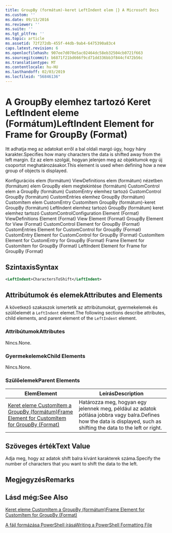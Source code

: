 ```yaml
---
title: GroupBy (formátum)-keret LeftIndent elem |} A Microsoft Docs
ms.custom: ''
ms.date: 09/13/2016
ms.reviewer: ''
ms.suite: ''
ms.tgt_pltfrm: ''
ms.topic: article
ms.assetid: 72f272db-455f-44db-9ab4-6475390a83c4
caps.latest.revision: 6
ms.openlocfilehash: 907ee7d070e5ac02464dc58eb32504cb0721f663
ms.sourcegitcommit: b6871f21bd666f9cd71dd336bb3f844cf472b56c
ms.translationtype: MT
ms.contentlocale: hu-HU
ms.lasthandoff: 02/03/2019
ms.locfileid: "56846136"
---
```

# <a name="leftindent-element-for-frame-for-groupby-format"></a><span data-ttu-id="a45d0-102">A GroupBy elemhez tartozó Keret LeftIndent eleme (Formátum)</span><span class="sxs-lookup"><span data-stu-id="a45d0-102">LeftIndent Element for Frame for GroupBy (Format)</span></span>

<span data-ttu-id="a45d0-103">Itt adhatja meg az adatokat erről a bal oldali margó úgy, hogy hány karakter.</span><span class="sxs-lookup"><span data-stu-id="a45d0-103">Specifies how many characters the data is shifted away from the left margin.</span></span> <span data-ttu-id="a45d0-104">Ez az elem szolgál, hogyan jelenjen meg az objektumok egy új csoportot meghatározásakor.</span><span class="sxs-lookup"><span data-stu-id="a45d0-104">This element is used when defining how a new group of objects is displayed.</span></span>

<span data-ttu-id="a45d0-105">Konfigurációs elem (formátum) ViewDefinitions elem (formátum) nézetben (formátum) elem GroupBy elem megtekintése (formátum) CustomControl elem a GroupBy (formátum) CustomEntry elemhez tartozó CustomControl GroupBy (formátum) CustomEntries elemhez GroupBy (formátum) CustomItem elem CustomEntry CustomItem GroupBy (formátum)-keret GroupBy (formátum) LeftIndent elemhez tartozó GroupBy (formátum) keret elemhez tartozó CustomControl</span><span class="sxs-lookup"><span data-stu-id="a45d0-105">Configuration Element (Format) ViewDefinitions Element (Format) View Element (Format) GroupBy Element for View (Format) CustomControl Element for GroupBy (Format) CustomEntries Element for CustomControl for GroupBy (Format) CustomEntry Element for CustomControl for GroupBy (Format) CustomItem Element for CustomEntry for GroupBy (Format) Frame Element for CustomItem for GroupBy (Format) LeftIndent Element for Frame for GroupBy (Format)</span></span>

## <a name="syntax"></a><span data-ttu-id="a45d0-106">Szintaxis</span><span class="sxs-lookup"><span data-stu-id="a45d0-106">Syntax</span></span>

```xml
<LeftIndent>CharactersToShift</LeftIndent>
```

## <a name="attributes-and-elements"></a><span data-ttu-id="a45d0-107">Attribútumok és elemek</span><span class="sxs-lookup"><span data-stu-id="a45d0-107">Attributes and Elements</span></span>

<span data-ttu-id="a45d0-108">A következő szakaszok ismertetik az attribútumokat, gyermekelemek és szülőelemét a `LeftIndent` elemet.</span><span class="sxs-lookup"><span data-stu-id="a45d0-108">The following sections describe attributes, child elements, and parent element of the `LeftIndent` element.</span></span>

### <a name="attributes"></a><span data-ttu-id="a45d0-109">Attribútumok</span><span class="sxs-lookup"><span data-stu-id="a45d0-109">Attributes</span></span>

<span data-ttu-id="a45d0-110">Nincs.</span><span class="sxs-lookup"><span data-stu-id="a45d0-110">None.</span></span>

### <a name="child-elements"></a><span data-ttu-id="a45d0-111">Gyermekelemek</span><span class="sxs-lookup"><span data-stu-id="a45d0-111">Child Elements</span></span>

<span data-ttu-id="a45d0-112">Nincs.</span><span class="sxs-lookup"><span data-stu-id="a45d0-112">None.</span></span>

### <a name="parent-elements"></a><span data-ttu-id="a45d0-113">Szülőelemek</span><span class="sxs-lookup"><span data-stu-id="a45d0-113">Parent Elements</span></span>

|<span data-ttu-id="a45d0-114">Elem</span><span class="sxs-lookup"><span data-stu-id="a45d0-114">Element</span></span>|<span data-ttu-id="a45d0-115">Leírás</span><span class="sxs-lookup"><span data-stu-id="a45d0-115">Description</span></span>|
|-------------|-----------------|
|[<span data-ttu-id="a45d0-116">Keret eleme CustomItem a GroupBy (formátum)</span><span class="sxs-lookup"><span data-stu-id="a45d0-116">Frame Element for CustomItem for GroupBy (Format)</span></span>](./frame-element-for-customitem-for-groupby-format.md)|<span data-ttu-id="a45d0-117">Határozza meg, hogyan egy jelennek meg, például az adatok pótlása jobbra vagy balra.</span><span class="sxs-lookup"><span data-stu-id="a45d0-117">Defines how the data is displayed, such as shifting the data to the left or right.</span></span>|

## <a name="text-value"></a><span data-ttu-id="a45d0-118">Szöveges érték</span><span class="sxs-lookup"><span data-stu-id="a45d0-118">Text Value</span></span>

<span data-ttu-id="a45d0-119">Adja meg, hogy az adatok shift balra kívánt karakterek száma.</span><span class="sxs-lookup"><span data-stu-id="a45d0-119">Specify the number of characters that you want to shift the data to the left.</span></span>

## <a name="remarks"></a><span data-ttu-id="a45d0-120">Megjegyzés</span><span class="sxs-lookup"><span data-stu-id="a45d0-120">Remarks</span></span>

## <a name="see-also"></a><span data-ttu-id="a45d0-121">Lásd még:</span><span class="sxs-lookup"><span data-stu-id="a45d0-121">See Also</span></span>

[<span data-ttu-id="a45d0-122">Keret eleme CustomItem a GroupBy (formátum)</span><span class="sxs-lookup"><span data-stu-id="a45d0-122">Frame Element for CustomItem for GroupBy (Format)</span></span>](./frame-element-for-customitem-for-groupby-format.md)

[<span data-ttu-id="a45d0-123">A fájl formázása PowerShell írása</span><span class="sxs-lookup"><span data-stu-id="a45d0-123">Writing a PowerShell Formatting File</span></span>](./writing-a-powershell-formatting-file.md)
